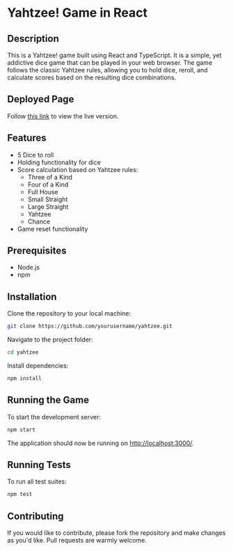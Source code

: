 # Yahtzee! Game in React

## Description

This is a Yahtzee! game built using React and TypeScript. It is a simple, yet addictive dice game that can be played in your web browser. The game follows the classic Yahtzee rules, allowing you to hold dice, reroll, and calculate scores based on the resulting dice combinations.

## Deployed Page
Follow [this link](http://yahtzeehub.s3-website.eu-west-2.amazonaws.com/) to view the live version. 

## Features

- 5 Dice to roll
- Holding functionality for dice
- Score calculation based on Yahtzee rules:
  - Three of a Kind
  - Four of a Kind
  - Full House
  - Small Straight
  - Large Straight
  - Yahtzee
  - Chance
- Game reset functionality

## Prerequisites

- Node.js
- npm

## Installation

Clone the repository to your local machine:

```bash
git clone https://github.com/yourusername/yahtzee.git
```

Navigate to the project folder:

```bash
cd yahtzee
```

Install dependencies:

```bash
npm install
```

## Running the Game

To start the development server:

```bash
npm start
```

The application should now be running on [http://localhost:3000/](http://localhost:3000/).

## Running Tests

To run all test suites:

```bash
npm test
```

## Contributing

If you would like to contribute, please fork the repository and make changes as you'd like. Pull requests are warmly welcome.